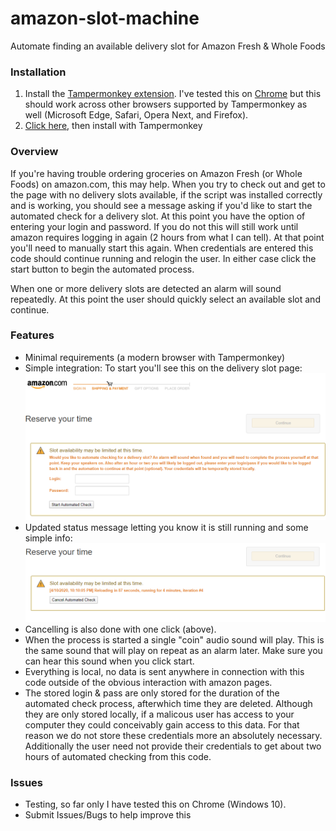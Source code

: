 # amazon-slot-machine
Automate finding an available delivery slot for Amazon Fresh &amp; Whole Foods

### Installation
1. Install the [Tampermonkey extension](https://www.tampermonkey.net/). I've tested this on [Chrome](https://chrome.google.com/webstore/detail/tampermonkey/dhdgffkkebhmkfjojejmpbldmpobfkfo) but this should work across other browsers supported by Tampermonkey as well (Microsoft Edge, Safari, Opera Next, and Firefox).
2. [Click here](https://github.com/chahu/amazon-slot-machine/raw/master/Amazon%20Delivery%20Slot%20Machine.user.js), then install with Tampermonkey

### Overview

If you're having trouble ordering groceries on Amazon Fresh (or Whole Foods) on amazon.com, this may help.
When you try to check out and get to the page with no delivery slots available, if the script was installed
correctly and is working, you should see a message asking if you'd like to start the automated check for a
delivery slot.
At this point you have the option of entering your login and password. If you do not this will still work 
until amazon requires logging in again (2 hours from what I can tell). At that point you'll need to manually
start this again. When credentials are entered this code should continue running and relogin the user. In
either case click the start button to begin the automated process.

When one or more delivery slots are detected an alarm will sound repeatedly. At this point the user should 
quickly select an available slot and continue.

### Features

- Minimal requirements (a modern browser with Tampermonkey)
- Simple integration: To start you'll see this on the delivery slot page: ![Screenshot](images/start.png)
- Updated status message letting you know it is still running and some simple info: ![Screenshot](images/reload.png)
- Cancelling is also done with one click (above).
- When the process is started a single "coin" audio sound will play. This is the same sound that will play on repeat as an alarm later. Make sure you can hear this sound when you click start.
- Everything is local, no data is sent anywhere in connection with this code outside of the obvious interaction with amazon pages.
- The stored login & pass are only stored for the duration of the automated check process, afterwhich time they are deleted. Although they are only stored locally, if a malicous user has access to your computer they could conceivably gain access to this data. For that reason we do not store these credentials more an absolutely necessary. Additionally the user need not provide their credentials to get about two hours of automated checking from this code. 


### Issues
- Testing, so far only I have tested this on Chrome (Windows 10). 
- Submit Issues/Bugs to help improve this
